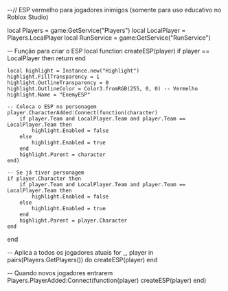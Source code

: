 --// ESP vermelho para jogadores inimigos (somente para uso educativo no Roblox Studio)

local Players = game:GetService("Players")
local LocalPlayer = Players.LocalPlayer
local RunService = game:GetService("RunService")

-- Função para criar o ESP
local function createESP(player)
	if player == LocalPlayer then return end
	
	local highlight = Instance.new("Highlight")
	highlight.FillTransparency = 1
	highlight.OutlineTransparency = 0
	highlight.OutlineColor = Color3.fromRGB(255, 0, 0) -- Vermelho
	highlight.Name = "EnemyESP"
	
	-- Coloca o ESP no personagem
	player.CharacterAdded:Connect(function(character)
		if player.Team and LocalPlayer.Team and player.Team == LocalPlayer.Team then
			highlight.Enabled = false
		else
			highlight.Enabled = true
		end
		highlight.Parent = character
	end)
	
	-- Se já tiver personagem
	if player.Character then
		if player.Team and LocalPlayer.Team and player.Team == LocalPlayer.Team then
			highlight.Enabled = false
		else
			highlight.Enabled = true
		end
		highlight.Parent = player.Character
	end
end

-- Aplica a todos os jogadores atuais
for _, player in pairs(Players:GetPlayers()) do
	createESP(player)
end

-- Quando novos jogadores entrarem
Players.PlayerAdded:Connect(function(player)
	createESP(player)
end)
